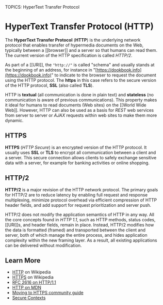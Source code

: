 TOPICS: HyperText Transfer Protocol

# HyperText Transfer Protocol (HTTP)

The **HyperText Transfer Protocol** (**HTTP**) is the underlying network protocol that enables transfer
of hypermedia documents on the Web, typically between a [[browser]] and a server so that humans can
read them. The current version of the HTTP specification is called *HTTP/2*.

As part of a [[URI]], the `"http://"` is called "schema" and usually stands at the beginning of an address,
for instance in "[https://dookbook.info](https://dookbook.info)" to indicate to
the browser to request the document using the HTTP protocol. The **https** in this case refers to the
secure version of the HTTP protocol, **SSL** (also called **TLS**).

HTTP is **textual** (all communication is done in plain text) and **stateless** (no communication is
aware of previous communications). This property makes it ideal for humans to read documents (Web sites)
on the [[World Wide Web]]. However, HTTP can also be used as a basis for *REST* web services from
server to server or *AJAX* requests within web sites to make them more dynamic.

## HTTPS

**HTTPS** (*HTTP Secure*) is an encrypted version of the HTTP protocol. It usually uses
**SSL** or **TLS** to encrypt all communication between a client and a server. This secure
connection allows clients to safely exchange sensitive data with a server, for example for banking
activities or online shopping.

## HTTP/2

**HTTP/2** is a major revision of the HTTP network protocol. The primary goals for HTTP/2 are to
reduce latency by enabling full request and response multiplexing, minimize protocol
overhead via efficient compression of HTTP header fields,
and add support for request prioritization and server push.

HTTP/2 does not modify the application semantics of HTTP in any way. All the core concepts found in
*HTTP 1.1*, such as HTTP methods, status codes, [[URI]]s, and header fields, remain in place. Instead,
HTTP/2 modifies how the data is formatted (framed) and transported between the client and server,
both of which manage the entire process, and hides application complexity within the new framing layer.
As a result, all existing applications can be delivered without modification.

## Learn More

- [HTTP](https://en.wikipedia.org/wiki/Hypertext%20Transfer%20Protocol) on Wikipedia
- [HTTPS](https://en.wikipedia.org/wiki/HTTPS) on Wikipedia
- [RFC 2616 on HTTP/1.1](https://tools.ietf.org/html/rfc2616 "Hypertext Transfer Protocol -- HTTP/1.1")
- [HTTP on MDN](https://wiki.developer.mozilla.org/en-US/docs/Web/HTTP)
- [Moving to HTTPS community guide](https://movingtohttps.com/)
- [Secure Contexts](https://wiki.developer.mozilla.org/en-US/docs/Web/Security/Secure_Contexts)
